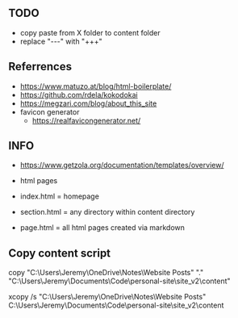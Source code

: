 ## TODO

- copy paste from X folder to content folder
- replace "---" with "+++"

## Referrences

- https://www.matuzo.at/blog/html-boilerplate/
- https://github.com/rdela/kokodokai
- https://megzari.com/blog/about_this_site
- favicon generator
  - https://realfavicongenerator.net/

## INFO

- https://www.getzola.org/documentation/templates/overview/

- html pages
- index.html = homepage
- section.html = any directory within content directory
- page.html = all html pages created via markdown


## Copy content script

copy "C:\Users\Jeremy\OneDrive\Notes\Website Posts" "."  "C:\Users\Jeremy\Documents\Code\personal-site\site_v2\content"

xcopy /s "C:\Users\Jeremy\OneDrive\Notes\Website Posts" C:\Users\Jeremy\Documents\Code\personal-site\site_v2\content 